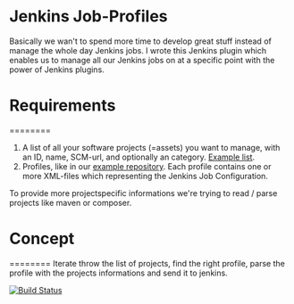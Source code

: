 Jenkins Job-Profiles
============

Basically we wan't to spend more time to develop great stuff instead of manage the whole day Jenkins jobs.
I wrote this Jenkins plugin which enables us to manage all our Jenkins jobs on at a specific point with the power of Jenkins plugins.

Requirements
========
========
1. A list of all your software projects (=assets) you want to manage, with an ID, name, SCM-url, and optionally an category. [Example list](src/main/resources/softreg.xml).
2. Profiles, like in our [example repository](https://github.com/maxbraun/job-profiles-examles). Each profile contains one or more XML-files which representing the Jenkins Job Configuration.

To provide more projectspecific informations we're trying to read / parse projects like maven or composer. 

Concept
========
========
Iterate throw the list of projects, find the right profile, parse the profile with the projects informations and send it to jenkins.

[![Build Status](https://travis-ci.org/maxbraun/job-profiles.png?branch=master)](https://travis-ci.org/maxbraun/job-profiles)
